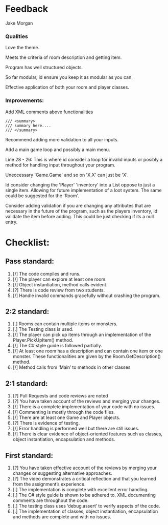 # Feedback

Jake Morgan

### Qualities

Love the theme. 

Meets the criteria of room description and getting item.

Program has well structured objects.

So far modular, id ensure you keep it as modular as you can.

Effective application of both your room and player classes.

### Improvements:

Add XML comments above functionalities

	/// <summary>
	/// summary here....
	/// </summary>

Recommend adding more validation to all your inputs.

Add a main game loop and possibly a main menu.

Line 28 - 26: This is where id consider a loop for invalid inputs or posibly a method for handling input throughout your program.

Uneccessary 'Game.Game' and so on 'X.X' can just be 'X'.

Id consider changing the 'Player' 'inventory' into a List<string> oppose to just a single item. Allowing for future implementation of a loot system.
The same could be suggested for the 'Room'.

Consider adding validation if you are changing any attributes that are necessary in the future of the program, such as the players inventory, id validate the item before adding.
This could be just checking if its a null entry.

# Checklist:

## Pass standard:
	
1. [/] The code compiles and runs.
2. [/] The player can explore at least one room.
3. [/] Object instantiation, method calls evident.
4. [?] There is code review from two students.
5. [/] Handle invalid commands gracefully without crashing the program.

## 2:2 standard:

1. [.]  Rooms can contain multiple items or monsters.
2. [.]  The Testing class is used.
3. [/]  The player can pick up items through an implementation of the
        Player.PickUpItem() method.
4. [/]  The C# style guide is followed partially.
5. [/]  At least one room has a description and can contain one item or one
	monster. These functionalities are given by the Room.GetDescription() method.
6. [/]  Method calls from ‘Main’ to methods in other classes

## 2:1 standard:

1. [?]  Pull Requests and code reviews are noted
2. [?]  You have taken account of the reviews and merging your changes.
3. [/]  There is a complete implementation of your code with no issues.
4. [/]  Commenting is mostly through the code files.
5. [/]  There are at least one Game and Player objects.
6. [?]  There is evidence of testing.
7. [/]  Error handling is performed well but there are still issues.
8. [/]  There is clear evidence of object-oriented features such as classes, object instantiation, encapsulation and methods.

## First standard:

1. [?]  You have taken effective account of the reviews by merging your
	changes or suggesting alternative approaches.
2. [?]  The video demonstrates a critical reflection and that you learned from
	the assignment’s experience.
3. [.]  The implementation is complete with excellent error handling.
4. [.]  The C# style guide is shown to be adhered to. XML documenting
	comments are throughout the code.
5. [.]  The testing class uses ‘debug.assert’ to verify aspects of the code.
6. [.]  The implementation of classes, object instantiation, encapsulation
	and methods are complete and with no issues.



